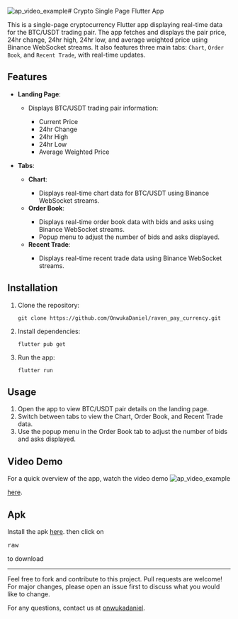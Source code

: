 ![ap_video_example](https://github.com/OnwukaDaniel/raven_pay_currency/assets/66129851/a5998ec5-583c-432f-a2b7-078cfe0b2f5a)# Crypto Single Page Flutter App

This is a single-page cryptocurrency Flutter app displaying real-time data for the BTC/USDT trading pair. The app fetches and displays the pair price, 24hr change, 24hr high, 24hr low, and average weighted price using Binance WebSocket streams. It also features three main tabs: `Chart`, `Order Book`, and `Recent Trade`, with real-time updates.

## Features

- **Landing Page**:
  <ul>
    <li>Displays BTC/USDT trading pair information:</li>
    <ul>
      <li>Current Price</li>
      <li>24hr Change</li>
      <li>24hr High</li>
      <li>24hr Low</li>
      <li>Average Weighted Price</li>
    </ul>
  </ul>

- **Tabs**:
  <ul>
    <li><strong>Chart</strong>:</li>
      <ul>
        <li>Displays real-time chart data for BTC/USDT using Binance WebSocket streams.</li>
      </ul>
    <li><strong>Order Book</strong>:</li>
      <ul>
        <li>Displays real-time order book data with bids and asks using Binance WebSocket streams.</li>
        <li>Popup menu to adjust the number of bids and asks displayed.</li>
      </ul>
    <li><strong>Recent Trade</strong>:</li>
      <ul>
        <li>Displays real-time recent trade data using Binance WebSocket streams.</li>
      </ul>
  </ul>

## Installation

1. Clone the repository:
   <pre><code>git clone https://github.com/OnwukaDaniel/raven_pay_currency.git</code></pre>

   
2. Install dependencies:
   <pre><code>flutter pub get</code></pre>

3. Run the app:
   <pre><code>flutter run
   </code></pre>

## Usage

1. Open the app to view BTC/USDT pair details on the landing page.
2. Switch between tabs to view the Chart, Order Book, and Recent Trade data.
3. Use the popup menu in the Order Book tab to adjust the number of bids and asks displayed.

## Video Demo
For a quick overview of the app, watch the video demo
![ap_video_example](https://github.com/OnwukaDaniel/raven_pay_currency/assets/66129851/80827472-88a2-4c21-96b0-f4b6dbc8b68d)

<a href="assets/readme/ap_video_example.gif">here</a>.

## Apk

Install the apk <a href="assets/readme/app-release.apk">here</a>. then click on <pre>raw</pre> to download

<hr>

Feel free to fork and contribute to this project. Pull requests are welcome! For major changes, please open an issue first to discuss what you would like to change.

For any questions, contact us at <a href="mailto:onwukadaniel16@gmail.com">onwukadaniel</a>.
